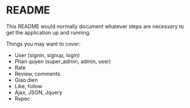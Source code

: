 # README

This README would normally document whatever steps are necessary to get the
application up and running.

Things you may want to cover:

* User (signin, signup, login)
* Phan quyen (super_admin, admin, user)
* Rate
* Review, comments
* Giao dien
* Like, follow
* Ajax, JSON, Jquery
* Rspec
